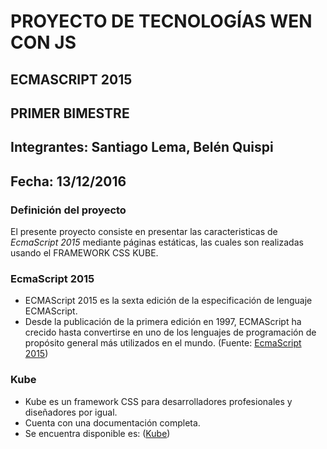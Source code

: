 # PROYECTO DE TECNOLOGÍAS WEN CON JS 

## ECMASCRIPT 2015

## PRIMER BIMESTRE

## Integrantes: Santiago Lema, Belén Quispi
## Fecha: 13/12/2016


### Definición del proyecto

El presente proyecto consiste en presentar las caracteristicas de *EcmaScript 2015* mediante páginas estáticas, las cuales son realizadas usando el FRAMEWORK CSS KUBE.

### EcmaScript 2015
 * ECMAScript 2015 es la sexta edición de la especificación de lenguaje ECMAScript. 
 * Desde la publicación de la primera edición en 1997, ECMAScript ha crecido hasta convertirse en uno de los lenguajes de programación de propósito general más utilizados en el mundo. 
 (Fuente: [EcmaScript 2015](http://www.ecma-international.org/ecma-262/6.0/ECMA-262.pdf))

### Kube
* Kube es un framework CSS para desarrolladores profesionales y diseñadores por igual. 
* Cuenta con una documentación completa.
* Se encuentra disponible es: ([Kube](https://imperavi.com/kube/))